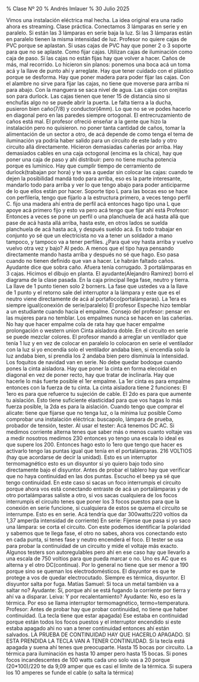 % Clase Nº 20
% Andrés Imlauer
% 30 Julio 2025

Vimos una instalación eléctrica mal hecha. La idea original era una radio ahora es streaming. Clase práctica. Conectamos 3 lámparas en serie y en paralelo. Si están las 3 lámparas en serie baja la luz. Si las 3 lámparas están en paralelo tienen la misma intensidad de luz. Profesor no quiere cajas de PVC porque se aplastan. Si usas cajas de PVC hay que poner 2 o 3 soporte para que no se aplaste. Como fijar cajas. Utilizan cajas de iluminación como caja de paso. Si las cajas no están fijas hay que volver a hacer. Caños de más, mal recorrido. Lo hicieron sin planos: ponemos una boca acá un toma acá y la llave de punto ahí y arreglate. Hay que tener cuidado con el plástico porque se desforma. Hay que poner madera para poder fijar las cajas. Con el alambre no sirve para fijar las cajas, no tiene que moverse para arriba ni para abajo. Con la manguera se saca nivel de agua. Las cajas con orejitas son para durlock. Las cajas tienen que tener 15 de distancia sino si enchufás algo no se puede abrir la puerta. Le falta tierra a la ducha, pusieron bien caño(7/8) y conductor(4mm). Lo que no se ve podes hacerlo en diagonal pero en las paredes siempre ortogonal. El entrecruzamiento de caños está mal. El profesor ofreció enseñar a la gente que hizo la instalación pero no quisieron. no poner tanta cantidad de caños, tomar
la alimentación de un sector a otro, de acá depende de como tenga el tema de iluminación ya podría haber salido para un circuito de este lado y otro circuito allá directamente. Hicieron demasiadas cañerías por arriba. Hay demasiados cables en una caja octogonal (encima es la chica), hay que poner una caja de paso y ahí distribuir: pero no tiene mucha potencia porque es lumínico. Hay que cumplir tiempo de cerramiento de durlock(trabajan por hora) y te vas a quedar sin colocar las cajas: cuando te dejen la
posibilidad mandá todo para arriba, eso es la parte interesante, mandarlo todo para arriba y ver lo que tengo abajo para poder anticiparme de lo que ellos están por hacer. Soporte tipo L para las bocas eso se hace con perfilería, tengo que fijarlo a la estructura primero, a veces tengo perfil C.  fijo una madera ahí entra de perfil acá entonces hago tipo una L que apoye acá primero fijo y esto va pero acá tengo que fijar ahí está Profesor: Entonces a veces se pone un perfil o una planchuela de acá hasta allá que pase de acá hasta allá arriba, hasta este, en otros lados se suelda planchuela de acá hasta acá, y después sueldo acá.  Es todo trabajar en conjunto yo sé que un
electricista no va a tener un soldador a mano tampoco, y tampoco va a tener perfiles.  ¿Para qué voy hasta arriba y vuelvo vuelvo otra vez y bajo? Al pedo.  A menos que el tipo haya pensando directamente mando hasta arriba y después no sé que hago.  Eso pasa cuando no tienen definido que van a hacer. Le habrán faltado caños. Ayudante dice que sobra caño.  Afuera tenía corrugado.  3 portalámparas en 3 cajas.  Hicimos el dibujo en planta.  El ayudante(Alejandro Ramirez) borró el diagrama de la clase pasada.  En la caja principal llega fase, neutro y tierra.  La llave de 1 punto tienen solo 2 borners.  La fase que ustedes va a la llave de 1 punto y el retorno sale del interruptor a la lámpara y este que es el neutro viene directamente de acá al portafoco(portalámparas).  La 1era es siempre igual(conexión de serie/paralelo) El profesor Espeche hizo temblar a un estudiante cuando hacía el empalme. Consejo del profesor: pensar en las mujeres para no temblar.  Los empalmes nunca se hacen en las cañerías.  No hay que hacer empalme cola de rata hay que hacer empalme prolongación o western union Cinta aisladora doble.  En el circuito en serie se puede mezclar colores.  El profesor
mandó a arreglar un ventilador que tenía 1 luz y en vez de colocar en paralelo lo colocaron en serie el ventilador con la luz si yo encendía solo el ventilador andaba bien, si encendía solo la luz andaba bien, si prendía los 2 andaba bien pero disminuía la intensidad.  Los foquitos de navidad van en serie.  No debe quedar bodoque cuando pones la cinta aisladora.  Hay que poner la cinta en forma elecoidal en diagonal en vez de poner recto, hay que tratar de inclinarla.  Hay que hacerle lo más fuerte posible el 1er empalme. La 1er cinta es para empalme entonces con la fuerza de tu cinta.  La cinta aisladora tiene 2 funciones: El 1ero es para que refuerce tu sujeción de cable.  El 2do es para que aumente tu aislación.  Esto tiene suficiente elasticidad para que vos hagas lo más fuerza posible, la 2da es para la aislación.  Cuando tengo que comprar el alicate: tiene que fijarse que no tenga luz, o la mínima luz posible Como comprobar una instalación eléctrica: buscapolo, lámpara de prueba, probador de tensión, tester.  Al usar el tester: Acá tenemos DC AC. Si medimos corriente alterna tenes que saber más o menos cuanto voltaje vas a medir nosotros medimos 230 entonces yo tengo una escala lo ideal es que supere los 200.  Entonces hago esto lo 1ero que tengo que hacer es activarlo tengo las puntas igual que tenía en el portalámparas.  216 VOLTIOS (hay que acordarse de decir la unidad).  Esto es un interruptor termomagnético esto es un disyuntor si yo quiero bajo todo sino directamente bajo el disyuntor.  Antes
de probar el tablero hay que verificar que no haya continuidad en las dos puntas.  Escucho el beep ya sé que tengo continuidad.  En este caso si sacas un foco interrumpís el circuito porque ahora vos está conectando entraste de acá un portalámparas y de otro portalámparas saliste a otro, si vos sacas cualquiera de los focos interrumpís el circuito tenes que poner los 3 focos puestos para que la conexión en serie funcione, si cualquiera de estos se quema el circuito se interrumpe.  Esto es en serie. Acá tendría que dar 300watts/220 voltios da 1,37 amper(la intensidad de corriente) En serie: Fíjense que pasa si yo saco una lámpara: se corta el circuito.  Con este podemos identificar la polaridad y sabemos que te llega fase, el otro no sabes, ahora vos conectando esto en cada punta, si tenes fase y neutro encenderá el foco.  El tester se usa para probar la continuidad de un circuito y mide el voltaje más exacto.  Algunos testers son autoregulables pero ahí en ese caso hay que llevarlo a una escala de 750 voltios para que pueda marcar o no.  Uno es AC que es alterna y el otro DC(continua).  Por lo general no tiene que ser menor a 190 porque sino se queman los electrodomésticos.  El disyuntor es que te protege a vos de quedar electrocutado. Siempre es térmica, disyuntor.  El disyuntor salta por fuga.  Matías Samuel: Si toca un metal también va a saltar no?  Ayudante: Sí, porque ahí se está fugando la corriente por tierra y ahí va a disparar.  Leiva: Y por recalentamiento?  Ayudante: No, eso es la térmica. Por
eso se llama interruptor termomagnético, termo=temperatura.  Profesor: Antes de probar hay que probar continuidad, no tiene que haber continuidad. (La tecla tiene que estar apagada) Ese estaba en continuidad porque están todos los focos puestos y el interruptor encendido si este estaba apagado ahi no van a tener continuidad entonces ahí están salvados.  LA PRUEBA DE CONTINUIDAD HAY QUE HACERLO APAGADO. SI ESTA PRENDIDA LA TECLA VAN A TENER CONTINUIDAD.  Si la tecla está apagada y suena ahí tenes que preocuparte.  Hasta 15 bocas por circuito. La térmica para iluminación es hasta 10 amper pero hasta 15 bocas. Si pones focos incandescentes de 100 watts cada uno solo vas a 20 porque (20*100)/220 te da 9,09 amper que es casi el límite de la térmica.  Si supera los 10 amperes se funde el cable (o salta la térmica)
